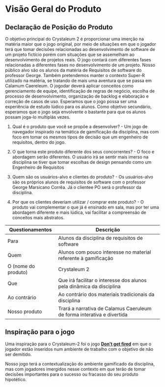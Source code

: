 # Visão Geral do Produto

## **Declaração de Posição do Produto**

O objetivo principal do Crystaleum 2 é proporcionar uma imerção na matéria maior que o jogo original, por meio de situações em que o jogador terá que tomar decisões relacionadas ao desenvolvimento de software de um projeto fictício porém com situações que se assemelham ao desenvolvimento de projetos reais. O jogo contará com diferentes fases relacionadas a diferentes fases no desenvolvimento de um projeto. Nosso público alvo são os alunos da matéria de Requisitos de software do professor George. Também pretendemos manter o contexto Super-R utilizado na matéria, se tratando de mais uma aventura que se passa em Calamum Caereleum. O jogodar deverá aplicar conceitos como gerenciamento de equipe, identificação de regras de negócio, escolha de processo de desenvolvimento, organização de backlog e elaboração e correção de casos de uso. Esperamos que o jogo possa ser uma experiência de estudo lúdico para os alunos. Como objetivo secundário, esperamos que o jogo seja envolvente o bastante para que os alunos possam joga-lo multiplás vezes.


1. Qual é o produto que você se propõe a desenvolver? - Um jogo de navegador inspirado na temática de gamificação da disciplina, mas com foco em tomar os mesmos tipos de decisão que um engenheiro de requisitos, dentro do jogo.

2. O que torna este produto diferente dos seus concorrentes? - O foco e abordagem serão diferentes. O usuário irá se sentir mais imerso na disciplina se tiver que tomar escolhas de design pensando como um Engenheiro de Requisitos

3. Quem são os usuários-alvo e clientes do produto? - Os usuários-alvo são os próprios alunos de requisitos de software com o professor George Marsicano Corrêa. Já o clientee PO será o professor da disciplina.

4. Por que os clientes deveriam utilizar / comprar este produto? - O produto vai complementar o que já é ensinado em sala, mas por ter uma abordagem diferente e mais lúdica, vai facilitar a compreensão de conceitos mais abstratos.

| Questionamentos     | Descrição                                                                                                                                      	|
| ------------------- | ------------------------------------------------------------------------------------------------------------------------------------------------|
| Para                | Alunos da disciplina de requisitos de software													|
| Quem                | Alunos com pouco interesse no material referente à gamificação											|
| O (nome do produto) | Crystaleum 2																	|
| Que                 | Que irá facilitar o interesse dos alunos pela dinâmica da disciplina										|
| Ao contrário        | Ao contrário dos materiais tradicionais da disciplina												|
| Nosso produto       | Trará a narrativa de Calamus Caeruleum de forma interativa e divertida										|

## Inspiração para o jogo

Uma inspiração para o Crystaleum-2 foi o jogo [**Don't get fired**](https://play.google.com/store/apps/details?id=com.quickturtle.EmployeeSurvival_en&hl=en&pli=1) em que o jogador estão inseridos num ambiente de trabalho com o objetivo de não ser demitido. 

Nosso jogo terá a contextualização do ambiente gamificado da disciplina, mas com jogadores imergidos nesse contexto em que terão de tomar decisões importantes para o sucesso ou fracasso do seu produto hipotético.
